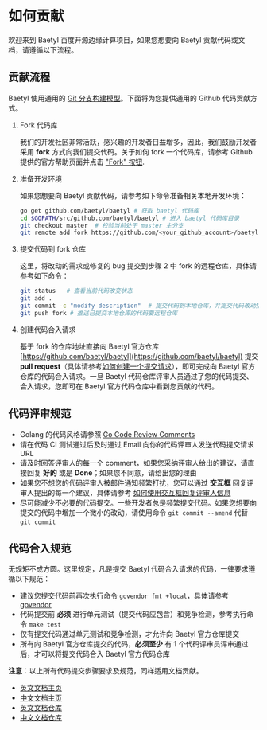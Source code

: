 # 如何贡献

欢迎来到 Baetyl 百度开源边缘计算项目，如果您想要向 Baetyl 贡献代码或文档，请遵循以下流程。

## 贡献流程

Baetyl 使用通用的 [Git 分支构建模型](http://nvie.com/posts/a-successful-git-branching-model/)。下面将为您提供通用的 Github 代码贡献方式。

1. Fork 代码库

   我们的开发社区非常活跃，感兴趣的开发者日益增多，因此，我们鼓励开发者采用 **fork** 方式向我们提交代码。关于如何 fork 一个代码库，请参考 Github 提供的官方帮助页面并点击 ["Fork" 按钮](https://help.github.com/articles/fork-a-repo/).

2. 准备开发环境

   如果您想要向 Baetyl 贡献代码，请参考如下命令准备相关本地开发环境：

   ```bash
   go get github.com/baetyl/baetyl # 获取 baetyl 代码库
   cd $GOPATH/src/github.com/baetyl/baetyl # 进入 baetyl 代码库目录
   git checkout master  # 校验当前处于 master 主分支
   git remote add fork https://github.com/<your_github_account>/baetyl  # 指定远程提交代码仓库
   ```

3. 提交代码到 fork 仓库

   这里，将改动的需求或修复的 bug 提交到步骤 2 中 fork 的远程仓库，具体请参考如下命令：

   ```bash
   git status   # 查看当前代码改变状态
   git add .
   git commit -c "modify description"  # 提交代码到本地仓库，并提交代码改动描述信息
   git push fork # 推送已提交本地仓库的代码要远程仓库
   ```

4. 创建代码合入请求

   基于 fork 的仓库地址直接向 Baetyl 官方仓库 [https://github.com/baetyl/baetyl](https://github.com/baetyl/baetyl) 提交 **pull request**（具体请参考[如何创建一个提交请求](https://help.github.com/articles/creating-a-pull-request/)），即可完成向 Baetyl 官方仓库的代码合入请求。一旦 Baetyl 代码仓库评审人员通过了您的代码提交、合入请求，您即可在 Baetyl 官方代码仓库中看到您贡献的代码。

## 代码评审规范

- Golang 的代码风格请参照 [Go Code Review Comments](https://github.com/golang/go/wiki/CodeReviewComments)
- 请在代码 CI 测试通过后及时通过 Email 向你的代码评审人发送代码提交请求URL
- 请及时回答评审人的每一个 comment，如果您采纳评审人给出的建议，请直接回复 **好的** 或是 **Done**；如果您不同意，请给出您的理由
- 如果您不想您的代码评审人被邮件通知频繁打扰，您可以通过 **交互框** 回复评审人提出的每一个建议，具体请参考 [如何使用交互框回复评审人信息](https://help.github.com/articles/reviewing-proposed-changes-in-a-pull-request/)
- 尽可能减少不必要的代码提交。一些开发者总是频繁提交代码。如果您想要向提交的代码中增加一个微小的改动，请使用命令 `git commit --amend` 代替 `git commit`

## 代码合入规范

无规矩不成方圆。这里规定，凡是提交 Baetyl 代码合入请求的代码，一律要求遵循以下规范：

- 建议您提交代码前再次执行命令 `govendor fmt +local`，具体请参考 [govendor](https://github.com/kardianos/govendor)
- 代码提交前 **必须** 进行单元测试（提交代码应包含）和竞争检测，参考执行命令 `make test`
- 仅有提交代码通过单元测试和竞争检测，才允许向 Baetyl 官方仓库提交
- 所有向 Baetyl 官方仓库提交的代码，**必须至少** 有 **1** 个代码评审员评审通过后，才可以将提交代码合入 Baetyl 官方代码仓库


**注意**：以上所有代码提交步骤要求及规范，同样适用文档贡献。
- [英文文档主页](https://baetyl.readthedocs.io/en/latest)
- [中文文档主页](https://baetyl.readthedocs.io/zh_CN/latest)
- [英文文档仓库](https://github.com/baetyl/docs.baetyl.io)
- [中文文档仓库](https://github.com/baetyl/cn.docs.baetyl.io)
